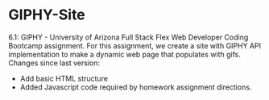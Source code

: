 # GIPHY-Site
6.1: GIPHY - University of Arizona Full Stack Flex Web Developer Coding Bootcamp assignment. For this assignment, we create a site with GIPHY API implementation to make a dynamic web page that populates with gifs.
Changes since last version:
- Add basic HTML structure
- Added Javascript code required by homework assignment directions.
